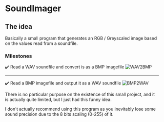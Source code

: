 # SoundImager

## The idea
Basically a small program that generates an RGB / Greyscaled image based on the values read from a soundfile.

### Milestones
✔️ Read a WAV soundfile and convert is as a BMP imagefile
![WAV2BMP](http://drive.google.com/uc?export=view&id=1dZ4gwOlsTbUAaNQz4zRrv9uxQ0ea3nH0)

______

✔️ Read a BMP imagefile and output it as a WAV soundfile
![BMP2WAV](http://drive.google.com/uc?export=view&id=1c-KsVQOXqZVo7G1a-Hx8Tg22jpsGECKY)

There is no particular purpose on the existence of this small project, and it is actually quite limited, but I just had this funny idea. 

I don't actually recommend using this program as you inevitably lose some sound precision due to the 8 bits scaling (0-255) of it.